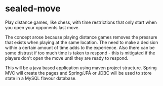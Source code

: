 # sealed-move
Play distance games, like chess, with time restrictions that only start when you open your opponents last move.

The concept arose because playing distance games removes the pressure that exists when playing at the same location. The need to make a decision within a certain amount of time adds to the experience. Also there can be some distrust if too much time is taken to respond - this is mitigated if the players don't open the move until they are ready to respond.

This will be a java based application using maven project structure. Spring MVC will create the pages and Spring/JPA or JDBC will be used to store state in a MySQL flavour database. 
